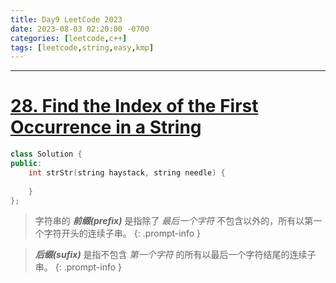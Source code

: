 ```yaml
---
title: Day9 LeetCode 2023
date: 2023-08-03 02:20:00 -0700
categories: [leetcode,c++]
tags: [leetcode,string,easy,kmp]
---
```


---
# [28. Find the Index of the First Occurrence in a String](https://leetcode.com/problems/find-the-index-of-the-first-occurrence-in-a-string/)

```c++
class Solution {
public:
    int strStr(string haystack, string needle) {
        
    }
};
```

> 字符串的 ***前缀(prefix)*** 是指除了 *最后一个字符* 不包含以外的，所有以第一个字符开头的连续子串。
{: .prompt-info }

> ***后缀(sufix)*** 是指不包含 *第一个字符* 的所有以最后一个字符结尾的连续子串。
{: .prompt-info }